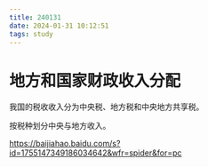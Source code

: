 ```yaml
---
title: 240131
date: 2024-01-31 10:12:51
tags: study
---
```


# 地方和国家财政收入分配

我国的税收收入分为中央税、地方税和中央地方共享税。

按税种划分中央与地方收入。

https://baijiahao.baidu.com/s?id=1755147349186034642&wfr=spider&for=pc